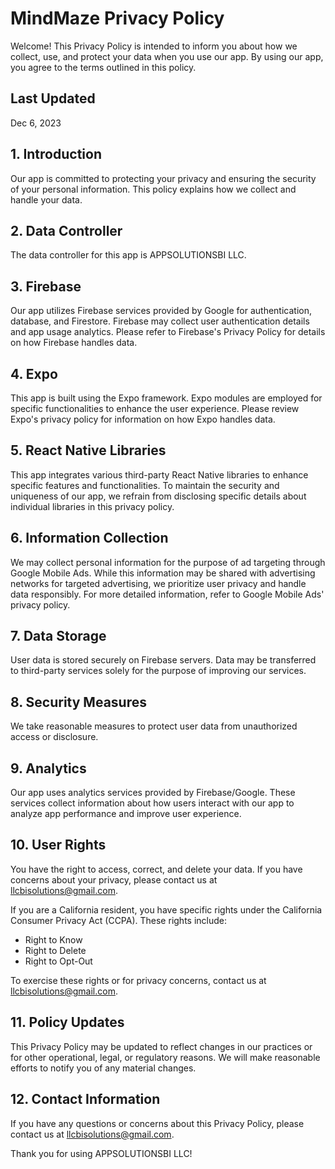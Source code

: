 # MindMaze Privacy Policy

Welcome! This Privacy Policy is intended to inform you about how we collect, use, and protect your data when you use our app. By using our app, you agree to the terms outlined in this policy.

## Last Updated
Dec 6, 2023

## 1. Introduction
Our app is committed to protecting your privacy and ensuring the security of your personal information. This policy explains how we collect and handle your data.

## 2. Data Controller
The data controller for this app is APPSOLUTIONSBI LLC.

## 3. Firebase
Our app utilizes Firebase services provided by Google for authentication, database, and Firestore. Firebase may collect user authentication details and app usage analytics. Please refer to Firebase's Privacy Policy for details on how Firebase handles data.

## 4. Expo
This app is built using the Expo framework. Expo modules are employed for specific functionalities to enhance the user experience. Please review Expo's privacy policy for information on how Expo handles data.

## 5. React Native Libraries
This app integrates various third-party React Native libraries to enhance specific features and functionalities. To maintain the security and uniqueness of our app, we refrain from disclosing specific details about individual libraries in this privacy policy.

## 6. Information Collection
We may collect personal information for the purpose of ad targeting through Google Mobile Ads. While this information may be shared with advertising networks for targeted advertising, we prioritize user privacy and handle data responsibly. For more detailed information, refer to Google Mobile Ads' privacy policy.

## 7. Data Storage
User data is stored securely on Firebase servers. Data may be transferred to third-party services solely for the purpose of improving our services.

## 8. Security Measures
We take reasonable measures to protect user data from unauthorized access or disclosure.

## 9. Analytics
Our app uses analytics services provided by Firebase/Google. These services collect information about how users interact with our app to analyze app performance and improve user experience.

## 10. User Rights
You have the right to access, correct, and delete your data. If you have concerns about your privacy, please contact us at llcbisolutions@gmail.com.

If you are a California resident, you have specific rights under the California Consumer Privacy Act (CCPA). These rights include:

- Right to Know
- Right to Delete
- Right to Opt-Out

To exercise these rights or for privacy concerns, contact us at llcbisolutions@gmail.com.

## 11. Policy Updates
This Privacy Policy may be updated to reflect changes in our practices or for other operational, legal, or regulatory reasons. We will make reasonable efforts to notify you of any material changes.

## 12. Contact Information
If you have any questions or concerns about this Privacy Policy, please contact us at llcbisolutions@gmail.com.

Thank you for using APPSOLUTIONSBI LLC!
